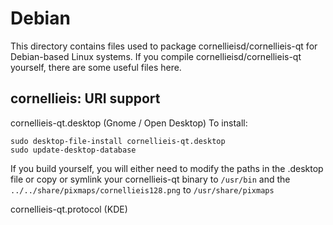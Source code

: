 
Debian
====================
This directory contains files used to package cornellieisd/cornellieis-qt
for Debian-based Linux systems. If you compile cornellieisd/cornellieis-qt yourself, there are some useful files here.

## cornellieis: URI support ##


cornellieis-qt.desktop  (Gnome / Open Desktop)
To install:

	sudo desktop-file-install cornellieis-qt.desktop
	sudo update-desktop-database

If you build yourself, you will either need to modify the paths in
the .desktop file or copy or symlink your cornellieis-qt binary to `/usr/bin`
and the `../../share/pixmaps/cornellieis128.png` to `/usr/share/pixmaps`

cornellieis-qt.protocol (KDE)


